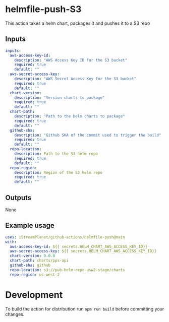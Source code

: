 # helmfile-push-S3

This action takes a helm chart, packages it and pushes it to a S3 repo

## Inputs
```yaml
inputs:
  aws-access-key-id:
    description: "AWS Access Key ID for the S3 bucket"
    required: true
    default: ""
  aws-secret-access-key:
    description: "AWS Secret Access Key for the S3 bucket"
    required: true
    default: ""
  chart-version:
    description: "Version charts to package"
    required: true
    default: ""
  chart-path:
    description: "Path to the helm charts to package"
    required: true
    default: ""
  github-sha:
    description: "Github SHA of the commit used to trigger the build"
    required: true
    default: ""
  repo-location:
    description: Path to the S3 helm repo
    required: true
    default: ""
  repo-region: 
    description: Region of the S3 helm repo
    required: true
    default: ""
```

## Outputs

None

## Example usage

```yaml
uses: iStreamPlanet/github-actions/helmfile-push@main
with:
  aws-access-key-id: ${{ secrets.HELM_CHART_AWS_ACCESS_KEY_ID}}
  aws-secret-access-key: ${{ secrets.HELM_CHART_AWS_ACCESS_KEY_ID}}
  chart-version: 0.0.0
  chart-path: charts/pps-api
  github-sha: github
  repo-location: s3://pub-helm-repo-usw2-stage/charts
  repo-region: us-west-2
```

# Development

To build the action for distribution run `npm run build` before committing your changes.
